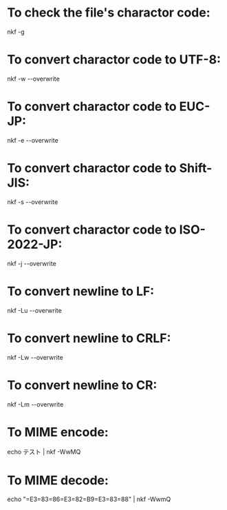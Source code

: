 # To check the file's charactor code:
nkf -g <file>

# To convert charactor code to UTF-8:
nkf -w --overwrite <file>

# To convert charactor code to EUC-JP:
nkf -e --overwrite <file>

# To convert charactor code to Shift-JIS:
nkf -s --overwrite <file>

# To convert charactor code to ISO-2022-JP:
nkf -j --overwrite <file>

# To convert newline to LF:
nkf -Lu --overwrite <file>

# To convert newline to CRLF:
nkf -Lw --overwrite <file>

# To convert newline to CR:
nkf -Lm --overwrite <file>

# To MIME encode:
echo テスト | nkf -WwMQ

# To MIME decode:
echo "=E3=83=86=E3=82=B9=E3=83=88" | nkf -WwmQ
